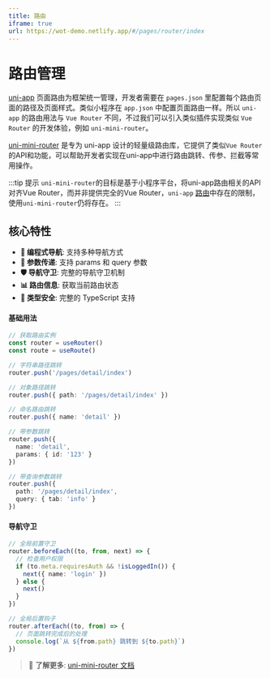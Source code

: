 ```yaml
---
title: 路由
iframe: true
url: https://wot-demo.netlify.app/#/pages/router/index
---
```


# 路由管理

[uni-app](https://uniapp.dcloud.net.cn/tutorial/page.html#%E8%B7%AF%E7%94%B1) 页面路由为框架统一管理，开发者需要在 `pages.json` 里配置每个路由页面的路径及页面样式。类似小程序在 `app.json` 中配置页面路由一样。所以 `uni-app` 的路由用法与 `Vue Router` 不同，不过我们可以引入类似插件实现类似 `Vue Router` 的开发体验，例如 `uni-mini-router`。

[uni-mini-router](https://github.com/Moonofweisheng/uni-mini-router) 是专为 uni-app 设计的轻量级路由库，它提供了类似`Vue Router`的API和功能，可以帮助开发者实现在uni-app中进行路由跳转、传参、拦截等常用操作。

:::tip 提示
`uni-mini-router`的目标是基于小程序平台，将uni-app路由相关的API对齐Vue Router，而并非提供完全的Vue Router，`uni-app` [路由](https://uniapp.dcloud.net.cn/api/router.html)中存在的限制，使用`uni-mini-router`仍将存在。
:::

## 核心特性

- **📝 编程式导航**: 支持多种导航方式
- **🔄 参数传递**: 支持 params 和 query 参数
- **🛡️ 导航守卫**: 完整的导航守卫机制
- **📊 路由信息**: 获取当前路由状态
- **🎯 类型安全**: 完整的 TypeScript 支持

#### 基础用法

```typescript
// 获取路由实例
const router = useRouter()
const route = useRoute()

// 字符串路径跳转
router.push('/pages/detail/index')

// 对象路径跳转
router.push({ path: '/pages/detail/index' })

// 命名路由跳转
router.push({ name: 'detail' })

// 带参数跳转
router.push({
  name: 'detail',
  params: { id: '123' }
})

// 带查询参数跳转
router.push({
  path: '/pages/detail/index',
  query: { tab: 'info' }
})
```

#### 导航守卫

```typescript
// 全局前置守卫
router.beforeEach((to, from, next) => {
  // 检查用户权限
  if (to.meta.requiresAuth && !isLoggedIn()) {
    next({ name: 'login' })
  } else {
    next()
  }
})

// 全局后置钩子
router.afterEach((to, from) => {
  // 页面跳转完成后的处理
  console.log(`从 ${from.path} 跳转到 ${to.path}`)
})
```

> 📖 **了解更多**: [uni-mini-router 文档](https://github.com/Moonofweisheng/uni-mini-router)
